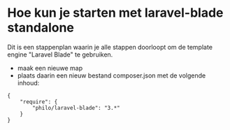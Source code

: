 # Hoe kun je starten met laravel-blade standalone
Dit is een stappenplan waarin je alle stappen doorloopt om de template engine "Laravel Blade" te gebruiken.

- maak een nieuwe map
- plaats daarin een nieuw bestand composer.json met de volgende inhoud:
```
{
    "require": {
        "philo/laravel-blade": "3.*"
    }
}
```

